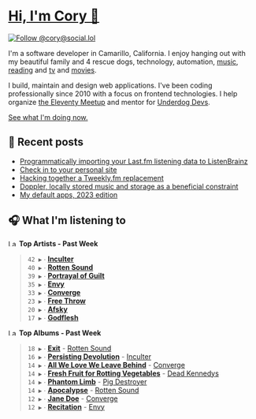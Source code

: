 # [Hi, I'm Cory 👋](https://coryd.dev)

[![Follow @cory@social.lol](https://img.shields.io/mastodon/follow/109606224363698309?domain=https%3A%2F%2Fsocial.lol&style=for-the-badge&logo=Mastodon&logoColor=white&labelColor=6364FF)](https://social.lol/@cory)

I'm a software developer in Camarillo, California. I enjoy hanging out with my beautiful family and 4 rescue dogs, technology, automation, [music](https://last.fm/user/coryd_), [reading](https://app.thestorygraph.com/profile/coryd) and [tv](https://trakt.tv/users/cdransf) and [movies](https://trakt.tv/users/cdransf).

I build, maintain and design web applications. I've been coding professionally since 2010 with a focus on frontend technologies. I help organize [the Eleventy Meetup](https://11tymeetup.dev/) and mentor for [Underdog Devs](https://www.underdogdevs.org/).

[See what I'm doing now.](https://coryd.dev/now)

## 📝 Recent posts

<!-- BLOGPOSTS:START -->
- [Programmatically importing your Last.fm listening data to ListenBrainz](https://coryd.dev/posts/2023/programmatically-importing-your-lastfm-listening-data-to-listenbrainz/)
- [Check in to your personal site](https://coryd.dev/posts/2023/check-in-to-your-personal-site/)
- [Hacking together a Tweekly.fm replacement](https://coryd.dev/posts/2023/hacking-together-a-tweeklyfm-repalcement/)
- [Doppler, locally stored music and storage as a beneficial constraint](https://coryd.dev/posts/2023/locally-stored-music-and-storage-as-a-meaningful-constraint/)
- [My default apps, 2023 edition](https://coryd.dev/posts/2023/default-apps-2023/)
<!-- BLOGPOSTS:END -->

## 🎧 What I'm listening to

<!--START_LASTFM_ARTISTS:{"period": "7day", "rows": 8}-->
<a href="https://last.fm" target="_blank"><img src="https://user-images.githubusercontent.com/17434202/215290617-e793598d-d7c9-428f-9975-156db1ba89cc.svg" alt="Last.fm Logo" width="18" height="13"/></a> **Top Artists - Past Week**

> `42 ▶️` ∙ **[Inculter](https://www.last.fm/music/Inculter)**<br/>
> `40 ▶️` ∙ **[Rotten Sound](https://www.last.fm/music/Rotten+Sound)**<br/>
> `39 ▶️` ∙ **[Portrayal of Guilt](https://www.last.fm/music/Portrayal+of+Guilt)**<br/>
> `35 ▶️` ∙ **[Envy](https://www.last.fm/music/Envy)**<br/>
> `33 ▶️` ∙ **[Converge](https://www.last.fm/music/Converge)**<br/>
> `23 ▶️` ∙ **[Free Throw](https://www.last.fm/music/Free+Throw)**<br/>
> `20 ▶️` ∙ **[Afsky](https://www.last.fm/music/Afsky)**<br/>
> `17 ▶️` ∙ **[Godflesh](https://www.last.fm/music/Godflesh)**<br/>
<!--END_LASTFM_ARTISTS-->

<!--START_LASTFM_ALBUMS:{"period": "7day", "rows": 8}-->
<a href="https://last.fm" target="_blank"><img src="https://user-images.githubusercontent.com/17434202/215290617-e793598d-d7c9-428f-9975-156db1ba89cc.svg" alt="Last.fm Logo" width="18" height="13"/></a> **Top Albums - Past Week**

> `18 ▶️` ∙ **[Exit](https://www.last.fm/music/Rotten+Sound/Exit)** - [Rotten Sound](https://www.last.fm/music/Rotten+Sound)<br/>
> `16 ▶️` ∙ **[Persisting Devolution](https://www.last.fm/music/Inculter/Persisting+Devolution)** - [Inculter](https://www.last.fm/music/Inculter)<br/>
> `14 ▶️` ∙ **[All We Love We Leave Behind](https://www.last.fm/music/Converge/All+We+Love+We+Leave+Behind)** - [Converge](https://www.last.fm/music/Converge)<br/>
> `14 ▶️` ∙ **[Fresh Fruit for Rotting Vegetables](https://www.last.fm/music/Dead+Kennedys/Fresh+Fruit+for+Rotting+Vegetables)** - [Dead Kennedys](https://www.last.fm/music/Dead+Kennedys)<br/>
> `14 ▶️` ∙ **[Phantom Limb](https://www.last.fm/music/Pig+Destroyer/Phantom+Limb)** - [Pig Destroyer](https://www.last.fm/music/Pig+Destroyer)<br/>
> `14 ▶️` ∙ **[Apocalypse](https://www.last.fm/music/Rotten+Sound/Apocalypse)** - [Rotten Sound](https://www.last.fm/music/Rotten+Sound)<br/>
> `12 ▶️` ∙ **[Jane Doe](https://www.last.fm/music/Converge/Jane+Doe)** - [Converge](https://www.last.fm/music/Converge)<br/>
> `12 ▶️` ∙ **[Recitation](https://www.last.fm/music/Envy/Recitation)** - [Envy](https://www.last.fm/music/Envy)<br/>
<!--END_LASTFM_ALBUMS-->
